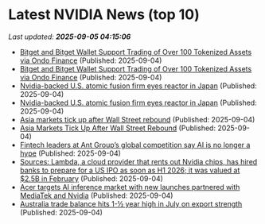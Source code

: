 # Latest NVIDIA News (top 10)
_Last updated: **2025-09-05 04:15:06**_

- [Bitget and Bitget Wallet Support Trading of Over 100 Tokenized Assets via Ondo Finance](https://financialpost.com/globe-newswire/bitget-and-bitget-wallet-support-trading-of-over-100-tokenized-assets-via-ondo-finance) (Published: 2025-09-04)
- [Bitget and Bitget Wallet Support Trading of Over 100 Tokenized Assets via Ondo Finance](https://www.globenewswire.com/news-release/2025/09/04/3144167/0/en/Bitget-and-Bitget-Wallet-Support-Trading-of-Over-100-Tokenized-Assets-via-Ondo-Finance.html) (Published: 2025-09-04)
- [Nvidia-backed U.S. atomic fusion firm eyes reactor in Japan](https://biztoc.com/x/4860cb2f5506c7bd) (Published: 2025-09-04)
- [Nvidia-backed U.S. atomic fusion firm eyes reactor in Japan](https://www.japantimes.co.jp/business/2025/09/04/companies/us-nuclear-fusion-firm-eyes-japan-reactor/) (Published: 2025-09-04)
- [Asia markets tick up after Wall Street rebound](https://www.digitaljournal.com/world/asia-markets-tick-up-after-wall-street-rebound/article) (Published: 2025-09-04)
- [Asia Markets Tick Up After Wall Street Rebound](https://www.ibtimes.com/asia-markets-tick-after-wall-street-rebound-3782457) (Published: 2025-09-04)
- [Fintech leaders at Ant Group’s global competition say AI is no longer a hype](http://technode.com/2025/09/04/fintech-leaders-at-ant-groups-global-competition-say-ai-is-no-longer-a-hype/) (Published: 2025-09-04)
- [Sources: Lambda, a cloud provider that rents out Nvidia chips, has hired banks to prepare for a US IPO as soon as H1 2026; it was valued at $2.5B in February](https://biztoc.com/x/d0d295f1d43c302f) (Published: 2025-09-04)
- [Acer targets AI inference market with new launches partnered with MediaTek and Nvidia](https://www.digitimes.com/news/a20250904PD211/acer-ai-inference-chromebook-mediatek-nvidia.html) (Published: 2025-09-04)
- [Australia trade balance hits 1-½ year high in July on export strength](https://finance.yahoo.com/news/australia-trade-balance-hits-1-021608268.html) (Published: 2025-09-04)
